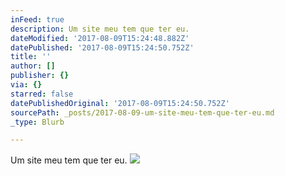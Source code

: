 ```yaml
---
inFeed: true
description: Um site meu tem que ter eu.
dateModified: '2017-08-09T15:24:48.882Z'
datePublished: '2017-08-09T15:24:50.752Z'
title: ''
author: []
publisher: {}
via: {}
starred: false
datePublishedOriginal: '2017-08-09T15:24:50.752Z'
sourcePath: _posts/2017-08-09-um-site-meu-tem-que-ter-eu.md
_type: Blurb

---
```

Um site meu tem que ter eu.
![](https://the-grid-user-content.s3-us-west-2.amazonaws.com/7a1a0d81-7854-48be-ba6d-1b4540347194.jpg)